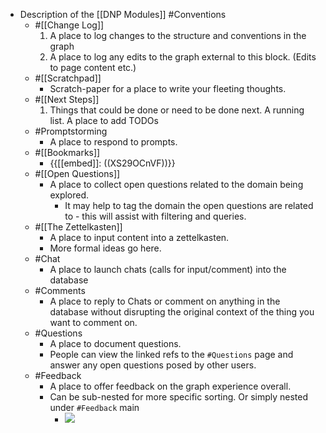 - Description of the [[DNP Modules]] #Conventions
    - #[[Change Log]]
        1. A place to log changes to the structure and conventions in the graph 
        2. A place to log any edits to the graph external to this block. (Edits to page content etc.)
    - #[[Scratchpad]]
        - Scratch-paper for a place to write your fleeting thoughts.
    - #[[Next Steps]]
        1. Things that could be done or need to be done next. A running list. A place to add TODOs
    - #Promptstorming
        - A place to respond to prompts.
    - #[[Bookmarks]]
        - {{[[embed]]: ((XS29OCnVF))}}
    - #[[Open Questions]]
        - A place to collect open questions related to the domain being explored.
            - It may help to tag the domain the open questions are related to - this will assist with filtering and queries.
    - #[[The Zettelkasten]]
        - A place to input content into a zettelkasten.
        - More formal ideas go here.
    - #Chat
        - A place to launch chats (calls for input/comment) into the database
    - #Comments
        - A place to reply to Chats or comment on anything in the database without disrupting the original context of the thing you want to comment on.
    - #Questions
        - A place to document questions. 
        - People can view the linked refs to the `#Questions` page and answer any open questions posed by other users.
    - #Feedback
        - A place to offer feedback on the graph experience overall.
        - Can be sub-nested for more specific sorting. Or simply nested under `#Feedback` main
            - ![](https://firebasestorage.googleapis.com/v0/b/firescript-577a2.appspot.com/o/imgs%2Fapp%2Fjoel-covid19%2FwaFt0kiwU4.png?alt=media&token=fe7b2bc4-0f39-45cd-909a-97b067dfc952)
